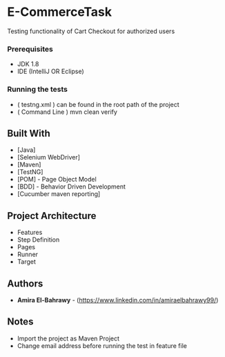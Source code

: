 # E-CommerceTask

Testing functionality of Cart Checkout for authorized users


### Prerequisites

* JDK 1.8
* IDE (IntelliJ OR Eclipse)

### Running the tests

* ( testng.xml ) can be found in the root path of the project
* ( Command Line ) mvn clean verify 

## Built With

* [Java] 
* [Selenium WebDriver] 
* [Maven]
* [TestNG] 
* [POM] - Page Object Model
* [BDD] - Behavior Driven Development
* [Cucumber maven reporting]

## Project Architecture

* Features
* Step Definition
* Pages
* Runner
* Target


## Authors

* **Amira El-Bahrawy** - (https://www.linkedin.com/in/amiraelbahrawy99/)

## Notes

* Import the project as Maven Project
* Change email address before running the test  in feature file


